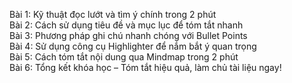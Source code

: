 Bài 1: Kỹ thuật đọc lướt và tìm ý chính trong 2 phút  
Bài 2: Cách sử dụng tiêu đề và mục lục để tóm tắt nhanh  
Bài 3: Phương pháp ghi chú nhanh chóng với Bullet Points  
Bài 4: Sử dụng công cụ Highlighter để nắm bắt ý quan trọng  
Bài 5: Cách tóm tắt nội dung qua Mindmap trong 2 phút  
Bài 6: Tổng kết khóa học – Tóm tắt hiệu quả, làm chủ tài liệu ngay!